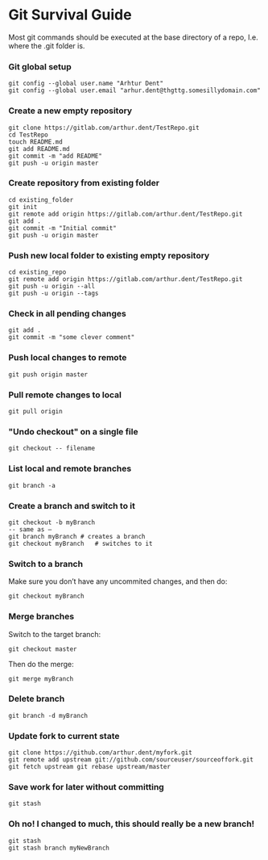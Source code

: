 Git Survival Guide
==============
Most git commands should be executed at the base directory of a repo, I.e. where the .git folder is.

### Git global setup
    git config --global user.name "Arhtur Dent"
    git config --global user.email "arhur.dent@thgttg.somesillydomain.com"

### Create a new empty repository
    git clone https://gitlab.com/arthur.dent/TestRepo.git
    cd TestRepo
    touch README.md
    git add README.md
    git commit -m "add README"
    git push -u origin master

### Create repository from existing folder
    cd existing_folder
    git init
    git remote add origin https://gitlab.com/arthur.dent/TestRepo.git
    git add .
    git commit -m "Initial commit"
    git push -u origin master

### Push new local folder to existing empty repository
    cd existing_repo
    git remote add origin https://gitlab.com/arthur.dent/TestRepo.git
    git push -u origin --all
    git push -u origin --tags

### Check in all pending changes
    git add .
    git commit -m "some clever comment"

### Push local changes to remote
    git push origin master

### Pull remote changes to local
    git pull origin

### "Undo checkout" on a single file
    git checkout -- filename

### List local and remote branches
    git branch -a

### Create a branch and switch to it

    git checkout -b myBranch
    -- same as –
    git branch myBranch	# creates a branch
    git checkout myBranch	# switches to it

### Switch to a branch
Make sure you don’t have any uncommited changes, and then do:

    git checkout myBranch

### Merge branches
Switch to the target branch:

    git checkout master

Then do the merge:

    git merge myBranch

### Delete branch

    git branch -d myBranch

### Update fork to current state

    git clone https://github.com/arthur.dent/myfork.git 
    git remote add upstream git://github.com/sourceuser/sourceoffork.git 
    git fetch upstream git rebase upstream/master

### Save work for later without committing
    git stash

### Oh no! I changed to much, this should really be a new branch!
    git stash
    git stash branch myNewBranch
